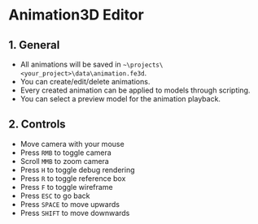 # Animation3D Editor

## 1. General

- All animations will be saved in `~\projects\<your_project>\data\animation.fe3d`.
- You can create/edit/delete animations.
- Every created animation can be applied to models through scripting.
- You can select a preview model for the animation playback.

## 2. Controls

- Move camera with your mouse
- Press `RMB` to toggle camera
- Scroll `MMB` to zoom camera
- Press `H` to toggle debug rendering
- Press `R` to toggle reference box
- Press `F` to toggle wireframe
- Press `ESC` to go back
- Press `SPACE` to move upwards
- Press `SHIFT` to move downwards
